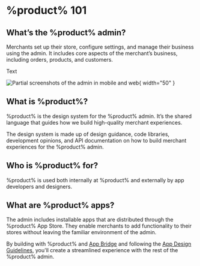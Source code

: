 # %product% 101

## What’s the %product% admin?

Merchants set up their store, configure settings, and manage their business using the admin. It includes core aspects of the merchant’s business, including orders, products, and customers.

<tabs>
<tab title="Simple text">
Text
</tab>

<tab title="Images and diagrams"> 

![Partial screenshots of the admin in mobile and web](mobile-web-admin@2x.png){ width="50" }

</tab>
</tabs>

## What is %product%?

%product% is the design system for the %product% admin. It’s the shared language that guides how we build high-quality merchant experiences.

The design system is made up of design guidance, code libraries, development opinions, and API documentation on how to build merchant experiences for the %product% admin.

## Who is %product% for?

%product% is used both internally at %product% and externally by app developers and designers.

## What are %product% apps?

The admin includes installable apps that are distributed through the %product% App Store. They enable merchants to add functionality to their stores without leaving the familiar environment of the admin.

By building with %product% and [App Bridge](https://shopify.dev/apps/tools/app-bridge) and following the [App Design Guidelines](https://shopify.dev/apps/design-guidelines), you'll create a streamlined experience with the rest of the %product% admin.